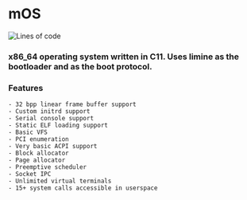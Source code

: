 # mOS
![Lines of code](https://img.shields.io/tokei/lines/github/Moldytzu/mOS?style=for-the-badge) 
### x86_64 operating system written in C11. Uses limine as the bootloader and as the boot protocol.
### Features
    - 32 bpp linear frame buffer support
    - Custom initrd support
    - Serial console support
    - Static ELF loading support
    - Basic VFS
    - PCI enumeration
    - Very basic ACPI support
    - Block allocator
    - Page allocator
    - Preemptive scheduler
    - Socket IPC
    - Unlimited virtual terminals
    - 15+ system calls accessible in userspace